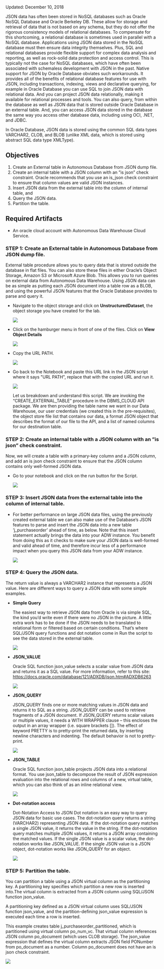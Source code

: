 Updated: December 10, 2018

JSON data has often been stored in NoSQL databases such as Oracle NoSQL Database and Oracle Berkeley DB. These allow for storage and retrieval of data that is not based on any schema, but they do not offer the rigorous consistency models of relational databases.
To compensate for this shortcoming, a relational database is sometimes used in parallel with a NoSQL database. Applications using JSON data stored in the NoSQL database must then ensure data integrity themselves. Plus, SQL and relational databases provide flexible support for complex data analysis and reporting, as well as rock-solid data protection and access control. This is typically not the case for NoSQL databases, which have often been associated with schemaless development with JSON in the past. 
Native support for JSON by Oracle Database obviates such workarounds. It provides all of the benefits of relational database features for use with JSON, including transactions, indexing, views and declarative querying, for example in Oracle Database you can use SQL to join JSON data with relational data. And you can project JSON data relationally, making it available for relational processes and tools. You can also query, from within the database as well as JSON data that is stored outside Oracle Database in an external table.
And, you can access JSON data stored in the database the same way you access other database data, including using OCI, .NET, and JDBC.

In Oracle Database, JSON data is stored using the common SQL data types VARCHAR2, CLOB, and BLOB (unlike XML data, which is stored using abstract SQL data type XMLType). 

## Objectives

1. Create an External table in Autonomous Database from JSON dump file. 
2. Create an internal table with a JSON column with an ”is json” check constraint. Oracle recommends that you use an is_json check constraint to ensure that column values are valid JSON instances. 
3. Insert JSON data from the external table into the column of internal table, and 
4. Query the JSON data.
5. Partition the table.

## Required Artifacts

- An oracle cloud account with Autonomous Data Warehouse Cloud Service.

### **STEP 1**: Create an External table in Autonomous Database from JSON dump file.

External table procedure allows you to query data that is stored outside the database in flat files. You can also store these files in either Oracle’s Object Storage, Amazon S3 or Microsoft Azure Blob. This allows you to run queries on external data from Autonomous Data Warehouse.
Using JSON data can be as simple as putting each JSON document into a table row as a BLOB, and using the powerful JSON features that the Oracle Database provides to parse and query it. 

- Navigate to the object storage and click on **UnstructuredDataset**, the object storage you have created for the lab.

  ![](images/UnstructuredData/os.png)    

- Click on the hamburger menu in front of one of the files. Click on **View Object Details**

  ![](images/UnstructuredData/os_view.png)    
  
- Copy the URL PATH.

  ![](images/UnstructuredData/url.png)    

- Go back to the Notebook and paste this URL link in the JSON script where it says "URL PATH", replace that with the copied URL and run it. 

  ![](images/UnstructuredData/jsonscript.png)    
  
  Let us breakdown and understand this script. We are invoking the “CREATE_EXTERNAL_TABLE” procedure in the DBMS_CLOUD API  package. We are then providing the table name we want in our Data Warehouse, our user credentials (we created this in the pre-requisites), the object store file list that contains our data, a format JSON object that describes the format of our file to the API, and a list of named columns for our destination table.


### **STEP 2**: Create an internal table with a JSON column with an ”is json” check constraint.

Now, we will create a table with a primary-key column and a JSON column, and add an is json check constraint to ensure that the JSON column contains only well-formed JSON data.

- Go to your notebook and click on the run button for the Script.  
    
  ![](images/UnstructuredData/tableisjson.png)

### **STEP 3**: Insert JSON data from the external table into the column of internal table.

- For better performance on large JSON data files, using the previously created external table we can also make use of the Database’s JSON features to parse and insert the JSON data into a new table ‘j_purchaseorder’ ahead of time, as below. 
  Note that this insert statement actually brings the data into your ADW instance. You benefit from doing this as it checks to make sure your JSON data is well-formed and valid ahead of time, and therefore incur less of a performance impact when you query this JSON data from your ADW instance.
 
  ![](images/UnstructuredData/insertintable.png)

### **STEP 4**: Query the JSON data.

The return value is always a VARCHAR2 instance that represents a JSON value. Here are different ways to query a JSON data with some simple examples.

- **Simple Query**

  The easiest way to retrieve JSON data from Oracle is via simple SQL, the kind you’d write even if there were no JSON in the picture. A little extra work has to be done if the JSON needs to be translated to relational form or filtered based on certain conditions. That’s where SQL/JSON query functions and dot notation come in
  Run the script to see the data stored in the external table. 

  ![](images/UnstructuredData/jsonresult.png)    
 
- **JSON_VALUE**

  Oracle SQL function json_value selects a scalar value from JSON data and returns it as a SQL value.
  For more information, refer to this site: https://docs.oracle.com/database/121/ADXDB/json.htm#ADXDB6263

  ![](images/UnstructuredData/betterview.png)    

- **JSON_QUERY**

  JSON_QUERY finds one or more matching values in JSON data and returns it to SQL as a string. JSON_QUERY can be used to retrieve fragments of a JSON document.
  If JSON_QUERY returns scalar values or multiple values, it needs a WITH WRAPPER clause – this encloses the output in an array wrapper (i.e. square brackets []).
  The effect of keyword PRETTY is to pretty-print the returned data, by inserting newline characters and indenting. The default behavior is not to pretty-print.

  ![](images/UnstructuredData/pretty.png)    

- **JSON_TABLE**

  Oracle SQL function json_table projects JSON data into a relational format. You use json_table to decompose the result of JSON expression evaluation into the relational rows and columns of a new, virtual table, which you can also think of as an inline relational view.

  ![](images/UnstructuredData/jsontable.png)    
  
- **Dot-notation access**

  Dot-Notation Access to JSON Dot notation is an easy way to query JSON data for basic use cases. The dot-notation query returns a string (VARCHAR2) representing JSON data. If the dot-notation query matches a single JSON value, it returns the value in the string. If the dot-notation query matches multiple JSON values, it returns a JSON array containing the matched values. If the single JSON value is a scalar value, the dot-notation works like JSON_VALUE.
  If the single JSON value is a JSON object, dot-notation works like JSON_QUERY for an object.
  
  ![](images/UnstructuredData/dotnotation.png)    

### **STEP 5**: Partition the table.

You can partition a table using a JSON virtual column as the partitioning key.  A partitioning key specifies which partition a new row is inserted into.The virtual column is extracted from a JSON column using SQL/JSON function json_value.
 
A partitioning key defined as a JSON virtual column uses SQL/JSON function json_value, and the partition-defining json_value expression is executed each time a row is inserted. 

This example creates table j_purchaseorder_partitioned, which is partitioned using virtual column po_num_vc. That virtual column references JSON column po_document (which uses CLOB storage). The json_value expression that defines the virtual column extracts JSON field PONumber from po_document as a number. Column po_document does not have an is json check constraint.

  ![](images/UnstructuredData/partition.png)    
